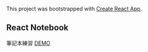 This project was bootstrapped with [Create React App](https://github.com/facebook/create-react-app).

## React Notebook

筆記本練習 [DEMO](https://erniehan.github.io/react-notebook/#/)
